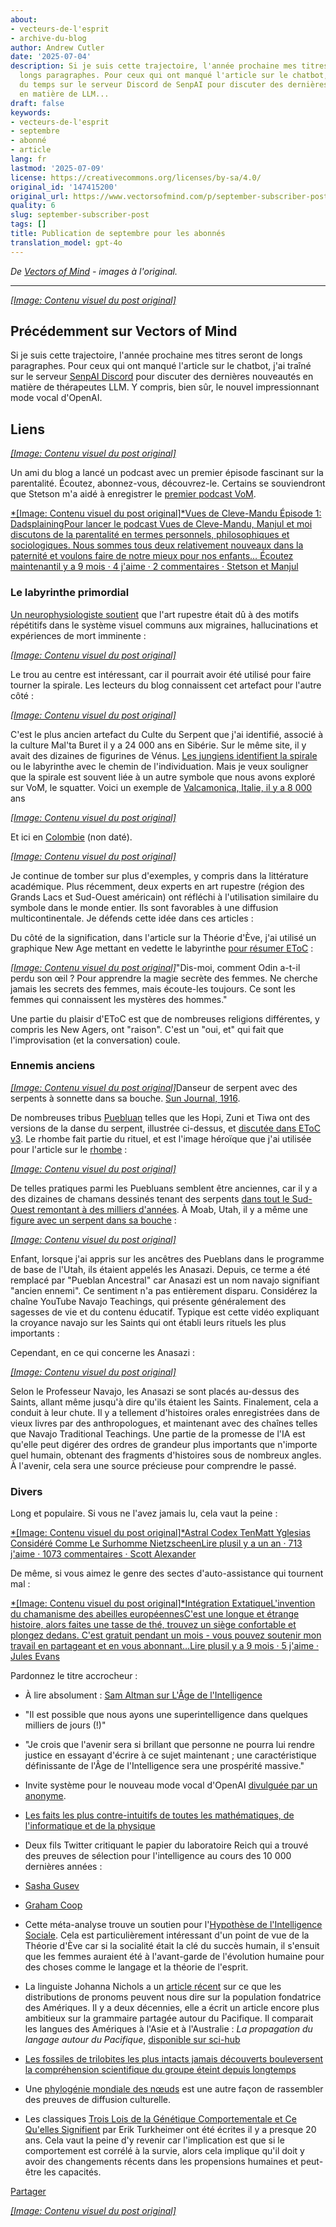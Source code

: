 ```yaml
---
about:
- vecteurs-de-l'esprit
- archive-du-blog
author: Andrew Cutler
date: '2025-07-04'
description: Si je suis cette trajectoire, l'année prochaine mes titres seront de
  longs paragraphes. Pour ceux qui ont manqué l'article sur le chatbot, j'ai passé
  du temps sur le serveur Discord de SenpAI pour discuter des dernières nouveautés
  en matière de LLM...
draft: false
keywords:
- vecteurs-de-l'esprit
- septembre
- abonné
- article
lang: fr
lastmod: '2025-07-09'
license: https://creativecommons.org/licenses/by-sa/4.0/
original_id: '147415200'
original_url: https://www.vectorsofmind.com/p/september-subscriber-post
quality: 6
slug: september-subscriber-post
tags: []
title: Publication de septembre pour les abonnés
translation_model: gpt-4o
---
```


*De [Vectors of Mind](https://www.vectorsofmind.com/p/september-subscriber-post) - images à l'original.*

---

[*[Image: Contenu visuel du post original]*](https://substackcdn.com/image/fetch/$s_!5c5_!,f_auto,q_auto:good,fl_progressive:steep/https%3A%2F%2Fsubstack-post-media.s3.amazonaws.com%2Fpublic%2Fimages%2F9e5df3a6-057e-4f32-ad9d-dbbcf3aaabad_564x564.jpeg)

## Précédemment sur Vectors of Mind

Si je suis cette trajectoire, l'année prochaine mes titres seront de longs paragraphes. Pour ceux qui ont manqué l'article sur le chatbot, j'ai traîné sur le serveur [SenpAI Discord](https://discord.gg/a7vZVaf9Dn) pour discuter des dernières nouveautés en matière de thérapeutes LLM. Y compris, bien sûr, le nouvel impressionnant mode vocal d'OpenAI.

## Liens

[*[Image: Contenu visuel du post original]*](https://substackcdn.com/image/fetch/$s_!95Qh!,f_auto,q_auto:good,fl_progressive:steep/https%3A%2F%2Fsubstack-post-media.s3.amazonaws.com%2Fpublic%2Fimages%2F95174c6a-d1fa-43d9-9f5d-dd0b08a38e1d_1344x896.png)

Un ami du blog a lancé un podcast avec un premier épisode fascinant sur la parentalité. Écoutez, abonnez-vous, découvrez-le. Certains se souviendront que Stetson m'a aidé à enregistrer le [premier podcast VoM](https://www.vectorsofmind.com/p/stetson-of-holodoxa-1).

[*[Image: Contenu visuel du post original]*Vues de Cleve-Mandu Épisode 1: DadsplainingPour lancer le podcast Vues de Cleve-Mandu, Manjul et moi discutons de la parentalité en termes personnels, philosophiques et sociologiques. Nous sommes tous deux relativement nouveaux dans la paternité et voulons faire de notre mieux pour nos enfants… Écoutez maintenantil y a 9 mois · 4 j'aime · 2 commentaires · Stetson et Manjul](https://clevemandu.substack.com/p/episode-1-dadsplaining)

### Le labyrinthe primordial

[Un neurophysiologiste soutient](https://www.bradshawfoundation.com/ancient_symbols_in_rock_art/visual_hallucinations_a_cerebral_source.php) que l'art rupestre était dû à des motifs répétitifs dans le système visuel communs aux migraines, hallucinations et expériences de mort imminente :

[*[Image: Contenu visuel du post original]*](https://substackcdn.com/image/fetch/$s_!MuKI!,f_auto,q_auto:good,fl_progressive:steep/https%3A%2F%2Fsubstack-post-media.s3.amazonaws.com%2Fpublic%2Fimages%2F99e7b43e-68ba-4f68-a4e0-6fef733b814f_600x385.jpeg)

Le trou au centre est intéressant, car il pourrait avoir été utilisé pour faire tourner la spirale. Les lecteurs du blog connaissent cet artefact pour l'autre côté :

[*[Image: Contenu visuel du post original]*](https://substackcdn.com/image/fetch/$s_!3kOy!,f_auto,q_auto:good,fl_progressive:steep/https%3A%2F%2Fsubstack-post-media.s3.amazonaws.com%2Fpublic%2Fimages%2F6d1b3c0d-de6b-4b64-99c1-a58b344d42e9_763x512.jpeg)

C'est le plus ancien artefact du Culte du Serpent que j'ai identifié, associé à la culture Mal'ta Buret il y a 24 000 ans en Sibérie. Sur le même site, il y avait des dizaines de figurines de Vénus. [Les jungiens identifient la spirale](https://gettherapybirmingham.com/the-labyrinth-in-jungian-psychology-traversing-the-winding-path-of-individuation/) ou le labyrinthe avec le chemin de l'individuation. Mais je veux souligner que la spirale est souvent liée à un autre symbole que nous avons exploré sur VoM, le squatter. Voici un exemple de [Valcamonica, Italie, il y a 8 000](https://www.reddit.com/r/europagans/comments/sq9ss1/the_rock_art_of_valcamonica/) ans

[^1]:

[*[Image: Contenu visuel du post original]*](https://substackcdn.com/image/fetch/$s_!j50r!,f_auto,q_auto:good,fl_progressive:steep/https%3A%2F%2Fsubstack-post-media.s3.amazonaws.com%2Fpublic%2Fimages%2F03b0e5a1-bfed-496f-8a7a-d4e7091bc265_600x450.jpeg)

Et ici en [Colombie](https://commons.wikimedia.org/wiki/File:Pictogramas_caracoli.jpg) (non daté).

[*[Image: Contenu visuel du post original]*](https://substackcdn.com/image/fetch/$s_!xU78!,f_auto,q_auto:good,fl_progressive:steep/https%3A%2F%2Fsubstack-post-media.s3.amazonaws.com%2Fpublic%2Fimages%2Fde4d59e7-a6fe-4cbd-a53c-90e19c44822a_220x306.jpeg)

Je continue de tomber sur plus d'exemples, y compris dans la littérature académique. Plus récemment, deux experts en art rupestre (région des Grands Lacs et Sud-Ouest américain) ont réfléchi à l'utilisation similaire du symbole dans le monde entier. Ils sont favorables à une diffusion multicontinentale. Je défends cette idée dans ces articles :

Du côté de la signification, dans l'article sur la Théorie d'Ève, j'ai utilisé un graphique New Age mettant en vedette le labyrinthe [pour résumer EToC](https://www.vectorsofmind.com/i/140565846/death-and-rebirth) :

[*[Image: Contenu visuel du post original]*](https://substackcdn.com/image/fetch/$s_!c72a!,f_auto,q_auto:good,fl_progressive:steep/https%3A%2F%2Fsubstack-post-media.s3.amazonaws.com%2Fpublic%2Fimages%2F524fb1c0-469a-4408-9e7b-0faa12096066_564x588.jpeg)"Dis-moi, comment Odin a-t-il perdu son œil ? Pour apprendre la magie secrète des femmes. Ne cherche jamais les secrets des femmes, mais écoute-les toujours. Ce sont les femmes qui connaissent les mystères des hommes."

Une partie du plaisir d'EToC est que de nombreuses religions différentes, y compris les New Agers, ont "raison". C'est un "oui, et" qui fait que l'improvisation (et la conversation) coule.

### Ennemis anciens

[*[Image: Contenu visuel du post original]*](https://substackcdn.com/image/fetch/$s_!Lpse!,f_auto,q_auto:good,fl_progressive:steep/https%3A%2F%2Fsubstack-post-media.s3.amazonaws.com%2Fpublic%2Fimages%2F1ef64d09-519b-4a4c-82af-15865bf9ca33_1296x1032.png)Danseur de serpent avec des serpents à sonnette dans sa bouche. [Sun Journal, 1916](https://www.newbernsj.com/archives/miss-wientge-sees-a-hopi-snake-dance/article_a9435401-11f5-5b40-8fa5-5646b315549d.html).

De nombreuses tribus [Puebluan](https://en.wikipedia.org/wiki/Puebloans) telles que les Hopi, Zuni et Tiwa ont des versions de la danse du serpent, illustrée ci-dessus, et [discutée dans EToC v3](https://www.vectorsofmind.com/p/eve-theory-of-consciousness-v3#footnote-28-140565846). Le rhombe fait partie du rituel, et est l'image héroïque que j'ai utilisée pour l'article sur le [rhombe](https://www.vectorsofmind.com/p/eve-theory-of-consciousness-v3#footnote-28-140565846) :

[*[Image: Contenu visuel du post original]*](https://substackcdn.com/image/fetch/$s_!g8gJ!,f_auto,q_auto:good,fl_progressive:steep/https%3A%2F%2Fsubstack-post-media.s3.amazonaws.com%2Fpublic%2Fimages%2Fb6fd33db-2118-431c-8609-b7e570c90c74_392x661.png)

De telles pratiques parmi les Puebluans semblent être anciennes, car il y a des dizaines de chamans dessinés tenant des serpents [dans tout le Sud-Ouest remontant à des milliers d'années](https://www.vectorsofmind.com/i/140565846/eurasia-and-the-americas). À Moab, Utah, il y a même une [figure avec un serpent dans sa bouche](https://www.gjhikes.com/2017/12/snake-in-mouth.html) :

[*[Image: Contenu visuel du post original]*](https://substackcdn.com/image/fetch/$s_!HHi0!,f_auto,q_auto:good,fl_progressive:steep/https%3A%2F%2Fsubstack-post-media.s3.amazonaws.com%2Fpublic%2Fimages%2Faac35feb-fff2-443b-80d5-c14e750efdfe_1600x1066.jpeg)

Enfant, lorsque j'ai appris sur les ancêtres des Pueblans dans le programme de base de l'Utah, ils étaient appelés les Anasazi. Depuis, ce terme a été remplacé par "Pueblan Ancestral" car Anasazi est un nom navajo signifiant "ancien ennemi". Ce sentiment n'a pas entièrement disparu. Considérez la chaîne YouTube Navajo Teachings, qui présente généralement des sagesses de vie et du contenu éducatif. Typique est cette vidéo expliquant la croyance navajo sur les Saints qui ont établi leurs rituels les plus importants :

Cependant, en ce qui concerne les Anasazi :

[*[Image: Contenu visuel du post original]*](https://substackcdn.com/image/fetch/$s_!9ULz!,f_auto,q_auto:good,fl_progressive:steep/https%3A%2F%2Fsubstack-post-media.s3.amazonaws.com%2Fpublic%2Fimages%2F53d68fcc-f1af-4638-a88a-19f29ae81045_611x483.png)

Selon le Professeur Navajo, les Anasazi se sont placés au-dessus des Saints, allant même jusqu'à dire qu'ils étaient les Saints. Finalement, cela a conduit à leur chute. Il y a tellement d'histoires orales enregistrées dans de vieux livres par des anthropologues, et maintenant avec des chaînes telles que Navajo Traditional Teachings. Une partie de la promesse de l'IA est qu'elle peut digérer des ordres de grandeur plus importants que n'importe quel humain, obtenant des fragments d'histoires sous de nombreux angles. À l'avenir, cela sera une source précieuse pour comprendre le passé.

### Divers

Long et populaire. Si vous ne l'avez jamais lu, cela vaut la peine :

[*[Image: Contenu visuel du post original]*Astral Codex TenMatt Yglesias Considéré Comme Le Surhomme NietzscheenLire plusil y a un an · 713 j'aime · 1073 commentaires · Scott Alexander](https://www.astralcodexten.com/p/matt-yglesias-considered-as-the-nietzschean)

De même, si vous aimez le genre des sectes d'auto-assistance qui tournent mal :

[*[Image: Contenu visuel du post original]*Intégration ExtatiqueL'invention du chamanisme des abeilles européennesC'est une longue et étrange histoire, alors faites une tasse de thé, trouvez un siège confortable et plongez dedans. C'est gratuit pendant un mois - vous pouvez soutenir mon travail en partageant et en vous abonnant…Lire plusil y a 9 mois · 5 j'aime · Jules Evans](https://www.ecstaticintegration.org/p/the-invention-of-european-bee-shamanism)

Pardonnez le titre accrocheur :

 * À lire absolument : [Sam Altman sur L'Âge de l'Intelligence](https://ia.samaltman.com/)

 * "Il est possible que nous ayons une superintelligence dans quelques milliers de jours (!)"

 * "Je crois que l'avenir sera si brillant que personne ne pourra lui rendre justice en essayant d'écrire à ce sujet maintenant ; une caractéristique définissante de l'Âge de l'Intelligence sera une prospérité massive."

 * Invite système pour le nouveau mode vocal d'OpenAI [divulguée par un anonyme](https://github.com/elder-plinius/L1B3RT45/blob/main/SYSTEMPROMPTS.mkd).

 * [Les faits les plus contre-intuitifs de toutes les mathématiques, de l'informatique et de la physique](https://axisofordinary.substack.com/p/the-most-counterintuitive-facts-in)

 * Deux fils Twitter critiquant le papier du laboratoire Reich qui a trouvé des preuves de sélection pour l'intelligence au cours des 10 000 dernières années :

 * [Sasha Gusev](https://twitter.com/SashaGusevPosts/status/1835685607361896632)

 * [Graham Coop](https://twitter.com/Graham_Coop/status/1837562277282959823)

 * Cette méta-analyse trouve un soutien pour l'[Hypothèse de l'Intelligence Sociale](https://onlinelibrary.wiley.com/doi/full/10.1111/brv.13103?campaign=wolearlyview). Cela est particulièrement intéressant d'un point de vue de la Théorie d'Ève car si la socialité était la clé du succès humain, il s'ensuit que les femmes auraient été à l'avant-garde de l'évolution humaine pour des choses comme le langage et la théorie de l'esprit.

 * La linguiste Johanna Nichols a un [article récent](https://onlinelibrary.wiley.com/doi/10.1002/ajpa.24923) sur ce que les distributions de pronoms peuvent nous dire sur la population fondatrice des Amériques. Il y a deux décennies, elle a écrit un article encore plus ambitieux sur la grammaire partagée autour du Pacifique. Il comparait les langues des Amériques à l'Asie et à l'Australie : _La propagation du langage autour du Pacifique_, [disponible sur sci-hub](https://sci-hub.se/10.1002/evan.1360030607)

 * [Les fossiles de trilobites les plus intacts jamais découverts bouleversent la compréhension scientifique du groupe éteint depuis longtemps](https://phys.org/news/2024-06-pristine-trilobite-fossils-scientific-extinct.html)

 * Une [phylogénie mondiale des nœuds](https://osf.io/preprints/osf/fw7s6) est une autre façon de rassembler des preuves de diffusion culturelle.

 * Les classiques [Trois Lois de la Génétique Comportementale et Ce Qu'elles Signifient](https://journals.sagepub.com/doi/abs/10.1111/1467-8721.00084?journalCode=cdpa) par Erik Turkheimer ont été écrites il y a presque 20 ans. Cela vaut la peine d'y revenir car l'implication est que si le comportement est corrélé à la survie, alors cela implique qu'il doit y avoir des changements récents dans les propensions humaines et peut-être les capacités.

[Partager](https://www.vectorsofmind.com/p/september-subscriber-post?action=share)

[*[Image: Contenu visuel du post original]*](https://substackcdn.com/image/fetch/$s_!oKLz!,f_auto,q_auto:good,fl_progressive:steep/https%3A%2F%2Fsubstack-post-media.s3.amazonaws.com%2Fpublic%2Fimages%2F6827df63-c2b5-4a1b-aba4-1b3019e869b9_494x750.jpeg)

[^1]: Comme toujours, il y a un grand astérisque sur toutes les dates d'art rupestre, en particulier parce que cette image particulière est utilisée par littéralement des dizaines de blogs (souvent avec la date de 8 000), mais je n'ai pas pu trouver un article associé ou même une source Wikipédia. Cela répond à mon critère pour un post "liens", mais pas pour un article.